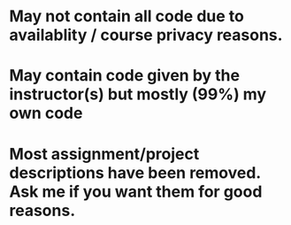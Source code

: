 # May not contain all code due to availablity / course privacy reasons. 
# May contain code given by the instructor(s) but mostly (99%) my own code
# Most assignment/project descriptions have been removed. Ask me if you want them for good reasons. 
